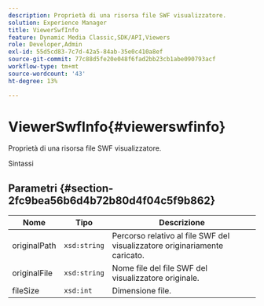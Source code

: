 ```yaml
---
description: Proprietà di una risorsa file SWF visualizzatore.
solution: Experience Manager
title: ViewerSwfInfo
feature: Dynamic Media Classic,SDK/API,Viewers
role: Developer,Admin
exl-id: 55d5cd83-7c7d-42a5-84ab-35e0c410a8ef
source-git-commit: 77c88d5fe20e048f6fad2bb23cb1abe090793acf
workflow-type: tm+mt
source-wordcount: '43'
ht-degree: 13%

---
```


# ViewerSwfInfo{#viewerswfinfo}

Proprietà di una risorsa file SWF visualizzatore.

Sintassi

## Parametri {#section-2fc9bea56b6d4b72b80d4f04c5f9b862}

| Nome | Tipo | Descrizione |
|---|---|---|
| originalPath | `xsd:string` | Percorso relativo al file SWF del visualizzatore originariamente caricato. |
| originalFile | `xsd:string` | Nome file del file SWF del visualizzatore originale. |
| fileSize | `xsd:int` | Dimensione file. |
